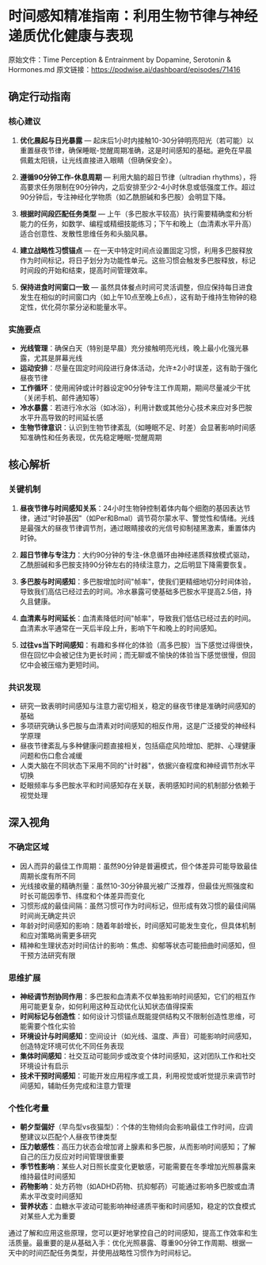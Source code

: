 # 时间感知精准指南：利用生物节律与神经递质优化健康与表现

原始文件：Time Perception & Entrainment by Dopamine, Serotonin & Hormones.md
原文链接：https://podwise.ai/dashboard/episodes/71416

## 确定行动指南

### 核心建议

1. **优化晨起与日光暴露** — 起床后1小时内接触10-30分钟明亮阳光（若可能）以重置昼夜节律，确保睡眠-觉醒周期准确，这是时间感知的基础。避免在早晨佩戴太阳镜，让光线直接进入眼睛（但确保安全）。

2. **遵循90分钟工作-休息周期** — 利用大脑的超日节律（ultradian rhythms），将高要求任务限制在90分钟内，之后安排至少2-4小时休息或低强度工作。超过90分钟后，专注神经化学物质（如乙酰胆碱和多巴胺）会明显下降。

3. **根据时间段匹配任务类型** — 上午（多巴胺水平较高）执行需要精确度和分析能力的任务，如数学、编程或精细技能练习；下午和晚上（血清素水平升高）适合创意性、发散性思维任务和头脑风暴。

4. **建立战略性习惯锚点** — 在一天中特定时间点设置固定习惯，利用多巴胺释放作为时间标记，将日子划分为功能性单元。这些习惯会触发多巴胺释放，标记时间段的开始和结束，提高时间管理效率。

5. **保持进食时间窗口一致** — 虽然具体餐点时间可灵活调整，但应保持每日进食发生在相似的时间窗口内（如上午10点至晚上6点），这有助于维持生物钟的稳定性，优化荷尔蒙分泌和能量水平。

### 实施要点

- **光线管理**：确保白天（特别是早晨）充分接触明亮光线，晚上最小化强光暴露，尤其是屏幕光线
- **运动安排**：尽量在固定时间段进行身体活动，允许±2小时误差，这有助于强化昼夜节律
- **工作循环**：使用闹钟或计时器设定90分钟专注工作周期，期间尽量减少干扰（关闭手机、邮件通知等）
- **冷水暴露**：若进行冷水浴（如冰浴），利用计数或其他分心技术来应对多巴胺水平升高导致的时间延长感
- **生物节律意识**：认识到生物节律紊乱（如睡眠不足、时差）会显著影响时间感知准确性和任务表现，优先稳定睡眠-觉醒周期

## 核心解析

### 关键机制

1. **昼夜节律与时间感知关系**：24小时生物钟控制着体内每个细胞的基因表达节律，通过"时钟基因"（如Per和Bmal）调节荷尔蒙水平、警觉性和情绪。光线是最强大的昼夜节律调节剂，通过眼睛接收的光信号抑制褪黑激素，重置体内时钟。

2. **超日节律与专注力**：大约90分钟的专注-休息循环由神经递质释放模式驱动，乙酰胆碱和多巴胺支持90分钟左右的持续注意力，之后明显下降需要恢复。

3. **多巴胺与时间感知**：多巴胺增加时间"帧率"，使我们更精细地切分时间体验，导致我们高估已经过去的时间。冷水暴露可使基础多巴胺水平提高2.5倍，持久且健康。

4. **血清素与时间延长**：血清素降低时间"帧率"，导致我们低估已经过去的时间。血清素水平通常在一天后半段上升，影响下午和晚上的时间感知。

5. **过往vs当下时间感知**：有趣和多样化的体验（高多巴胺）当下感觉过得很快，但在回忆中会被记住为更长时间；而无聊或不愉快的体验当下感觉很慢，但回忆中会被压缩为更短时间。

### 共识发现

- 研究一致表明时间感知与注意力密切相关，稳定的昼夜节律是准确时间感知的基础
- 多项研究确认多巴胺与血清素对时间感知的相反作用，这是广泛接受的神经科学原理
- 昼夜节律紊乱与多种健康问题直接相关，包括癌症风险增加、肥胖、心理健康问题和伤口愈合减缓
- 人类大脑在不同状态下采用不同的"计时器"，依据兴奋程度和神经调节剂水平切换
- 眨眼频率与多巴胺水平和时间感知存在关联，表明感知时间的机制部分依赖于视觉处理

## 深入视角

### 不确定区域

- 因人而异的最佳工作周期：虽然90分钟是普遍模式，但个体差异可能导致最佳周期长度有所不同
- 光线接收量的精确剂量：虽然10-30分钟晨光被广泛推荐，但最佳光照强度和时长可能因季节、纬度和个体差异而变化
- 习惯形成的最佳间隔：虽然习惯可作为时间标记，但形成有效习惯的最佳间隔时间尚无确定共识
- 年龄对时间感知的影响：随着年龄增长，时间感知可能发生变化，但具体机制和应对策略尚需更多研究
- 精神和生理状态对时间估计的影响：焦虑、抑郁等状态可能扭曲时间感知，但干预方法研究有限

### 思维扩展

- **神经调节剂协同作用**：多巴胺和血清素不仅单独影响时间感知，它们的相互作用可能更复杂，如何利用这种互动优化认知状态值得探索
- **时间标记与创造性**：如何设计习惯锚点既能提供结构又不限制创造性思维，可能需要个性化实验
- **环境设计与时间感知**：空间设计（如光线、温度、声音）可能影响时间感知，创造特定环境可优化不同任务表现
- **集体时间感知**：社交互动可能同步或改变个体时间感知，这对团队工作和社交环境设计有启示
- **技术干预时间感知**：可能开发应用程序或工具，利用视觉或听觉提示来调节时间感知，辅助任务完成和注意力管理

### 个性化考量

- **朝夕型偏好**（早鸟型vs夜猫型）：个体的生物倾向会影响最佳工作时间，应调整建议以匹配个人昼夜节律类型
- **压力敏感性**：高压力状态会增加肾上腺素和多巴胺，从而影响时间感知；了解自己的压力反应对时间管理很重要
- **季节性影响**：某些人对日照长度变化更敏感，可能需要在冬季增加光照暴露来维持最佳时间感知
- **药物影响**：处方药物（如ADHD药物、抗抑郁药）可能通过影响多巴胺或血清素水平改变时间感知
- **营养状态**：血糖水平波动可能影响神经递质平衡和时间感知，稳定的饮食模式对某些人尤为重要

通过了解和应用这些原理，您可以更好地掌控自己的时间感知，提高工作效率和生活质量。最重要的是从基础入手：优化光照暴露、尊重90分钟工作周期、根据一天中的时间匹配任务类型，并使用战略性习惯作为时间标记。
